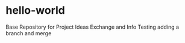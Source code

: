 # hello-world
Base Repository for Project Ideas Exchange and Info
Testing adding a branch and merge

